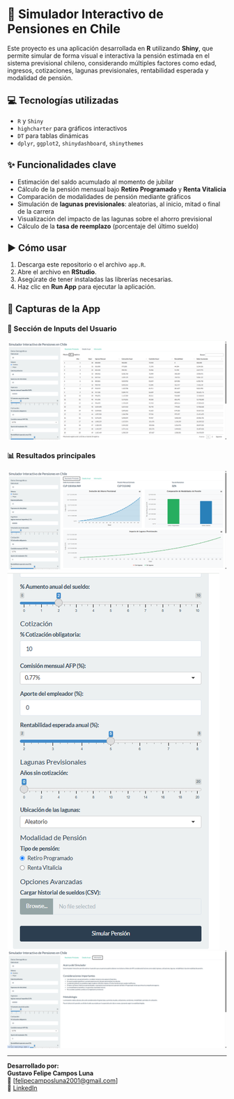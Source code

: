 # 🧮 Simulador Interactivo de Pensiones en Chile

Este proyecto es una aplicación desarrollada en **R** utilizando **Shiny**, que permite simular de forma visual e interactiva la pensión estimada en el sistema previsional chileno, considerando múltiples factores como edad, ingresos, cotizaciones, lagunas previsionales, rentabilidad esperada y modalidad de pensión.

## 💻 Tecnologías utilizadas

- `R` y `Shiny`
- `highcharter` para gráficos interactivos
- `DT` para tablas dinámicas
- `dplyr`, `ggplot2`, `shinydashboard`, `shinythemes`

## ✨ Funcionalidades clave

- Estimación del saldo acumulado al momento de jubilar
- Cálculo de la pensión mensual bajo **Retiro Programado** y **Renta Vitalicia**
- Comparación de modalidades de pensión mediante gráficos
- Simulación de **lagunas previsionales**: aleatorias, al inicio, mitad o final de la carrera
- Visualización del impacto de las lagunas sobre el ahorro previsional
- Cálculo de la **tasa de reemplazo** (porcentaje del último sueldo)

## ▶ Cómo usar

1. Descarga este repositorio o el archivo `app.R`.
2. Abre el archivo en **RStudio**.
3. Asegúrate de tener instaladas las librerías necesarias.
4. Haz clic en **Run App** para ejecutar la aplicación.

## 📸 Capturas de la App

### 🧾 Sección de Inputs del Usuario
![Inputs](Captura%20de%20pantalla%202025-05-09%20182721.png)

### 📊 Resultados principales
![Resultados 1](Captura%20de%20pantalla%202025-05-09%20182650.png)
![Resultados 2](Captura%20de%20pantalla%202025-05-09%20182808.png)
![Resultados 3](Captura%20de%20pantalla%202025-05-09%20182743.png)

---

**Desarrollado por:**  
**Gustavo Felipe Campos Luna**  
📧 [felipecamposluna2001@gmail.com]  
🔗 [LinkedIn](https://www.linkedin.com/in/gustavo-campos-luna)
